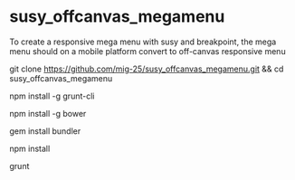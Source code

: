 susy_offcanvas_megamenu
=======================

To create a responsive mega menu with susy and breakpoint, the mega menu should on a mobile platform convert to off-canvas responsive menu

git clone https://github.com/mig-25/susy_offcanvas_megamenu.git && cd susy_offcanvas_megamenu

npm install -g grunt-cli

npm install -g bower

gem install bundler

npm install

grunt